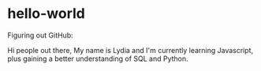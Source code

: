 # hello-world
Figuring out GitHub:

Hi people out there,
My name is Lydia and I'm currently learning Javascript, plus gaining a better understanding of SQL and Python. 
